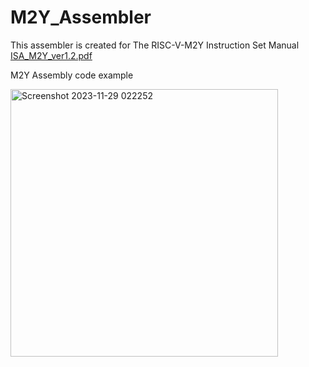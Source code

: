 # M2Y_Assembler
This assembler is created for The RISC-V-M2Y Instruction Set Manual
[ISA_M2Y_ver1.2.pdf](https://github.com/memreduman/Computer-Architecture/files/13467790/ISA_M2Y_ver1.2.pdf) 
<p> M2Y Assembly code example </p>
<img width="428" alt="Screenshot 2023-11-29 022252" src="https://github.com/memreduman/Computer-Architecture/assets/60675917/385918bd-c03e-4bfc-84af-ef0d67348da5">


